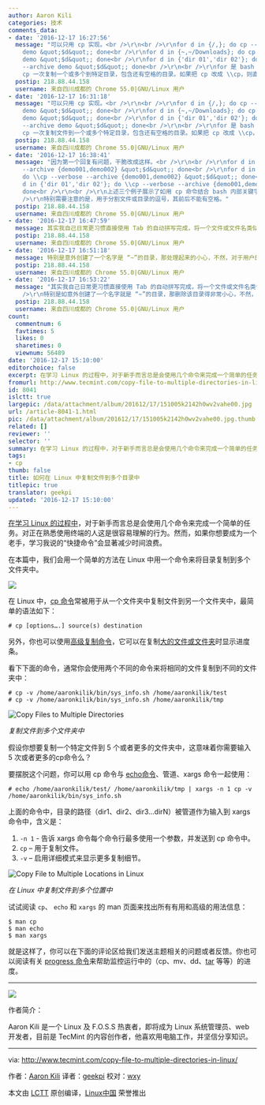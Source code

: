 ```yaml
---
author: Aaron Kili
categories: 技术
comments_data:
- date: '2016-12-17 16:27:56'
  message: "可以只用 cp 实现。<br />\r\n<br />\r\nfor d in {/,}; do cp --verbose --archive
    demo &quot;$d&quot;; done<br />\r\nfor d in {~,~/Downloads}; do cp --verbose --archive
    demo &quot;$d&quot;; done<br />\r\nfor d in {'dir 01','dir 02'}; do cp --verbose
    --archive demo &quot;$d&quot;; done<br />\r\n<br />\r\nfor 是 bash 的一个关键字。上述例子演示了如何用
    cp 一次复制一个或多个到特定目录，包含还有空格的目录。如果把 cp 改成 \\cp，则直接覆盖已有文件。"
  postip: 218.88.44.158
  username: 来自四川成都的 Chrome 55.0|GNU/Linux 用户
- date: '2016-12-17 16:31:18'
  message: "可以只用 cp 实现。<br />\r\n<br />\r\nfor d in {/,}; do cp --verbose --archive
    demo &quot;$d&quot;; done<br />\r\nfor d in {~,~/Downloads}; do cp --verbose --archive
    demo &quot;$d&quot;; done<br />\r\nfor d in {'dir 01','dir 02'}; do cp --verbose
    --archive demo &quot;$d&quot;; done<br />\r\n<br />\r\nfor 是 bash 的一个关键字。上述例子演示了如何用
    cp 一次复制文件到一个或多个特定目录，包含还有空格的目录。如果把 cp 改成 \\cp，则直接覆盖已有文件。"
  postip: 218.88.44.158
  username: 来自四川成都的 Chrome 55.0|GNU/Linux 用户
- date: '2016-12-17 16:38:41'
  message: "因为第一个回复有问题，干脆改成这样。<br />\r\n<br />\r\nfor d in {/,}; do \\cp --verbose
    --archive {demo001,demo002} &quot;$d&quot;; done<br />\r\nfor d in {~,~/Downloads};
    do \\cp --verbose --archive {demo001,demo002} &quot;$d&quot;; done<br />\r\nfor
    d in {'dir 01','dir 02'}; do \\cp --verbose --archive {demo001,demo002} &quot;$d&quot;;
    done<br />\r\n<br />\r\n上述三个例子展示了如用 cp 命令结合 bash 内部关键字 for，实现一次将一个或多个文件无须交互确认直接复制到一个或多个目录中。<br
    />\r\n特别需要注意的是，用于分割文件或目录的逗号，其前后不能有空格。"
  postip: 218.88.44.158
  username: 来自四川成都的 Chrome 55.0|GNU/Linux 用户
- date: '2016-12-17 16:47:59'
  message: 其实我自己日常更习惯直接使用 Tab 的自动拼写完成，将一个文件或文件名类似的多个文件，单次复制到一个目录中。用上面的命令，打字多不说，如果遇到拼写错误，复制失败倒还好，就怕复制到错误的目录，撤销起来会挺麻烦。除非用心编写一个脚本，但似乎没有这个必要。
  postip: 218.88.44.158
  username: 来自四川成都的 Chrome 55.0|GNU/Linux 用户
- date: '2016-12-17 16:51:18'
  message: 特别是意外创建了一个名字是 “~”的目录，那处理起来的小心，不然，对于用户的主目录就来不及说再见
  postip: 218.88.44.158
  username: 来自四川成都的 Chrome 55.0|GNU/Linux 用户
- date: '2016-12-17 16:53:22'
  message: "其实我自己日常更习惯直接使用 Tab 的自动拼写完成，将一个文件或文件名类似的多个文件，单次复制到一个目录中。用上面的命令，打字多不说，如果遇到拼写错误，复制失败倒还好，就怕复制到错误的目录，撤销起来会挺麻烦。除非用心编写一个脚本，但似乎没有这个必要。<br
    />\r\n特别是如意外创建了一个名字就是 “~”的目录，那删除该目录得非常小心，不然，对于用户的主目录就来不及说再见"
  postip: 218.88.44.158
  username: 来自四川成都的 Chrome 55.0|GNU/Linux 用户
count:
  commentnum: 6
  favtimes: 5
  likes: 0
  sharetimes: 0
  viewnum: 56489
date: '2016-12-17 15:10:00'
editorchoice: false
excerpt: 在学习 Linux 的过程中，对于新手而言总是会使用几个命令来完成一个简单的任务。对正在熟悉使用终端的人这是很容易理解的行为。然而，如果你想要成为一个老手，学习我说的“快捷命令”会显著减少时间浪费。
fromurl: http://www.tecmint.com/copy-file-to-multiple-directories-in-linux/
id: 8041
islctt: true
largepic: /data/attachment/album/201612/17/151005k2142h0wv2vahe00.jpg
url: /article-8041-1.html
pic: /data/attachment/album/201612/17/151005k2142h0wv2vahe00.jpg.thumb.jpg
related: []
reviewer: ''
selector: ''
summary: 在学习 Linux 的过程中，对于新手而言总是会使用几个命令来完成一个简单的任务。对正在熟悉使用终端的人这是很容易理解的行为。然而，如果你想要成为一个老手，学习我说的“快捷命令”会显著减少时间浪费。
tags:
- cp
thumb: false
title: 如何在 Linux 中复制文件到多个目录中
titlepic: true
translator: geekpi
updated: '2016-12-17 15:10:00'
---
```


[在学习 Linux 的过程中](http://www.tecmint.com/free-online-linux-learning-guide-for-beginners/)，对于新手而言总是会使用几个命令来完成一个简单的任务。对正在熟悉使用终端的人这是很容易理解的行为。然而，如果你想要成为一个老手，学习我说的“快捷命令”会显著减少时间浪费。


在本篇中，我们会用一个简单的方法在 Linux 中用一个命令来将目录复制到多个文件夹中。


![](/data/attachment/album/201612/17/151005k2142h0wv2vahe00.jpg)


在 Linux 中，[cp 命令](http://www.tecmint.com/advanced-copy-command-shows-progress-bar-while-copying-files/)常被用于从一个文件夹中复制文件到另一个文件夹中，最简单的语法如下：



```
# cp [options….] source(s) destination

```

另外，你也可以使用[高级复制命令](http://www.tecmint.com/advanced-copy-command-shows-progress-bar-while-copying-files/)，它可以在复制[大的文件或文件夹](http://www.tecmint.com/find-top-large-directories-and-files-sizes-in-linux/)时显示进度条。


看下下面的命令，通常你会使用两个不同的命令来将相同的文件复制到不同的文件夹中：



```
# cp -v /home/aaronkilik/bin/sys_info.sh /home/aaronkilik/test
# cp -v /home/aaronkilik/bin/sys_info.sh /home/aaronkilik/tmp

```

![Copy Files to Multiple Directories](/data/attachment/album/201612/17/151017j3gl2gjewwiez7gg.png)


*复制文件到多个文件夹中*


假设你想要复制一个特定文件到 5 个或者更多的文件夹中，这意味着你需要输入 5 次或者更多的cp命令么？


要摆脱这个问题，你可以用 cp 命令与 [echo命令](http://www.tecmint.com/echo-command-in-linux/)、管道、xargs 命令一起使用：



```
# echo /home/aaronkilik/test/ /home/aaronkilik/tmp | xargs -n 1 cp -v /home/aaronkilik/bin/sys_info.sh

```

上面的命令中，目录的路径（dir1、dir2、dir3...dirN）被管道作为输入到 xargs 命令中，含义是：


1. `-n 1` - 告诉 xargs 命令每个命令行最多使用一个参数，并发送到 cp 命令中。
2. `cp` – 用于复制文件。
3. `-v` – 启用详细模式来显示更多复制细节。


![Copy File to Multiple Locations in Linux](/data/attachment/album/201612/17/151021auuxxnpmo9v95e5n.png)


*在 Linux 中复制文件到多个位置中*


试试阅读 `cp`、 `echo` 和 `xargs` 的 man 页面来找出所有有用和高级的用法信息：



```
$ man cp
$ man echo
$ man xargs

```

就是这样了，你可以在下面的评论区给我们发送主题相关的问题或者反馈。你也可以阅读有关 [progress 命令](http://www.tecmint.com/progress-monitor-check-progress-of-linux-commands/)来帮助监控运行中的（cp、mv、dd、[tar](http://www.tecmint.com/18-tar-command-examples-in-linux/) 等等）的进度。




---


![](/data/attachment/album/201612/17/151022hzscclmuuud7juks.jpg)


作者简介：


Aaron Kili 是一个 Linux 及 F.O.S.S 热衷者，即将成为 Linux 系统管理员、web 开发者，目前是 TecMint 的内容创作者，他喜欢用电脑工作，并坚信分享知识。




---


via: <http://www.tecmint.com/copy-file-to-multiple-directories-in-linux/>


作者：[Aaron Kili](http://www.tecmint.com/author/aaronkili/) 译者：[geekpi](https://github.com/geekpi) 校对：[wxy](https://github.com/wxy)


本文由 [LCTT](https://github.com/LCTT/TranslateProject) 原创编译，[Linux中国](https://linux.cn/) 荣誉推出